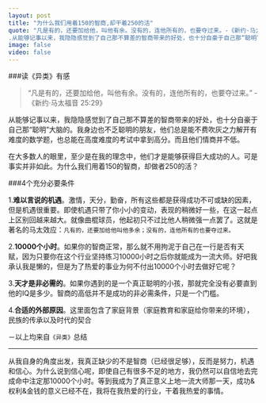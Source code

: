```yaml
---
layout: post
title: "为什么我们用着150的智商,却干着250的活"
quote: "凡是有的，还要加给他，叫他有余。没有的，连他所有的，也要夺过来。-《新约·马太福音 25:29》
.从能够记事以来，我隐隐感觉到了自己那不算差的智商带来的好处，也十分自豪于自己那“聪明”大脑的..."
image: false
video: false
---
```


###读《异类》有感

>“凡是有的，还要加给他，叫他有余。没有的，连他所有的，也要夺过来。” -《新约·马太福音 25:29》

从能够记事以来，我隐隐感觉到了自己那不算差的智商带来的好处，也十分自豪于自己那“聪明”大脑的。我身边也不乏聪明的朋友，他们总是能不费吹灰之力解开有难度的数学题，也总能在高度难度的考试中拿到高分。而且他们情商并不低。


在大多数人的眼里，至少是在我的理念中，他们才是能够获得巨大成功的人。可是事实并非如此。为什么我们用着150的智商，却做者250的活？

###4个充分必要条件

1.**难以言说的机遇**。激情，天分，勤奋，所有这些都是获得成功不可或缺的因素，但是机遇很重要。即使机遇只带了你小小的变动，表现的稍微好一些，在这一起点上区别回越来越大。就像曲棍球员，他起初只不过比他人稍微强一点罢了。这就是著名的马太效应：`凡有的，还要加给他叫他多余；没有的，连他所有的也要夺过来。`


2.**10000个小时**。如果你的智商正常，那么就不用拘泥于自己在一行是否有天赋，因为只要你在这个行业坚持练习10000小时之后你就能成为一流大师。好吧我承认我是懒的，但是为了热爱的事业为何不付出10000个小时去做好它呢？


3.**天才是非必需的**。如果你遇到的是一个真正聪明的小孩，那就完全没有必要直到他的IQ是多少。智商的高低并不是成功的非必需条件，只是一个门槛。


4.**合适的外部原因**。这里面包含了家庭背景（家庭教育和家庭给你带来的环境），民族的传承以及时代的契合


－以上均来自`《异类》`总结


---

从我自身的角度出发，我真正缺少的不是智商（已经很足够），反而是努力，机遇和信心。为什么说到信心呢，即使自己有很多不足的地方，我仍然可以自信地去完成命中注定那10000个小时。等到我成为了真正意义上地一流大师那一天，成功&权利&金钱的意义已经不在，我将在我热爱的行业，干着我热爱的事情。
